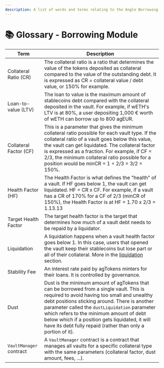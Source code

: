 ```yaml
---
description: A list of words and terms relating to the Angle Borrowing Module
---
```


# 📚 Glossary - Borrowing Module

| Term                    | Description                                                                                                                                                                                                                                                                                                                                                                                             |
| ----------------------- | ------------------------------------------------------------------------------------------------------------------------------------------------------------------------------------------------------------------------------------------------------------------------------------------------------------------------------------------------------------------------------------------------------- |
| Collateral Ratio (CR)   | The collateral ratio is a ratio that determines the value of the tokens deposited as collateral compared to the value of the outstanding debt. It is expressed as CR = collateral value / debt value, or 150% for example.                                                                                                                                                                              |
| Loan-to-value (LTV)     | The loan to value is the maximum amount of stablecoins debt compared with the collateral deposited in the vault. For example, if wETH's LTV is at 80%, a user depositing 1,000 € worth of wETH can borrow up to 800 agEUR.                                                                                                                                                                              |
| Collateral Factor (CF)  | This is a parameter that gives the minimum collateral ratio possible for each vault type. If the collateral ratio of a vault goes below this value, the vault can get liquidated. The collateral factor is expressed as a fraction. For example, if CF = 2/3, the minimum collateral ratio possible for a position would be minCR = 1 ÷ 2/3 = 3/2 = 150\%.                                              |
| Health Factor (HF)      | The Health Factor is what defines the "health" of a vault. If HF goes below 1, the vault can get liquidated. HF = CR x CF. For example, if a vault has a CR of 170% for a CF of 2/3 (minCR of 150%), the Health Factor is at HF = 1.70 x 2/3 = 1.13.13                                                                                                                                                  |
| Target Health Factor    | The target health factor is the target that determines how much of a vault debt needs to be repaid by a liquidator.                                                                                                                                                                                                                                                                                     |
| Liquidation             | A liquidation happens when a vault health factor goes below 1. In this case, users that opened the vault keep their stablecoins but lose part or all of their collateral. More in the [liquidation](/borrowing-module/vaults/liquidations.md) section.                                                                                                                                                  |
| Stability Fee           | An interest rate paid by agTokens minters for their loans. It is controlled by governance.                                                                                                                                                                                                                                                                                                              |
| Dust                    | Dust is the minimum amount of agTokens that can be borrowed from a single vault. This is required to avoid having too small and unealthy debt positions sticking around. There is another parameter called the `dustLiquidation` parameter which refers to the minimum amount of debt below which if a position gets liquidated, it will have its debt fully repaid (rather than only a portion of it). |
| `VaultManager` contract | A `VaultManager` contract is a contract that manages all vaults for a specific collateral type with the same parameters (collateral factor, dust amount, fees, ...).                                                                                                                                                                                                                                    |
